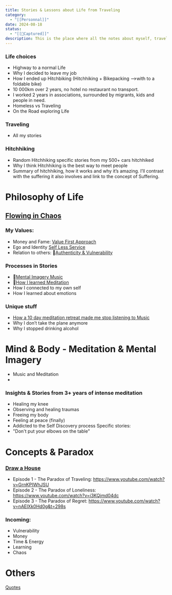 ```yaml
---
title: Stories & Lessons about Life from Traveling
category:
  - "[[Personnal]]"
date: 2024-08-18
status:
  - "[[📝Captured]]"
description: This is the place where all the notes about myself, traveling, life in general will be created from. It'll take me a few months to have something decently organized.
---
```

### Life choices 
- Highway to a normal Life
- Why I decided to leave my job
- How I ended up Hitchbiking (Hitchhiking + Bikepacking -->with to a foldable bike) 
- 10 000km over 2 years, no hotel no restaurant no transport.
- I worked 2 years in associations, surrounded by migrants, kids and people in need. 
- Homeless vs Traveling
- On the Road exploring Life

### Traveling
- All my stories

### Hitchhiking 
- Random Hitchhiking specific stories from my 500+ cars hitchhiked
- Why I think Hitchhiking is the best way to meet people
- Summary of hitchhiking, how it works and why it’s amazing. I’ll contrast with the suffering it also involves and link to the concept of Suffering.

# Philosophy of Life

## [Flowing in Chaos](/notes/flowing-in-chaos)
### My Values:
- Money and Fame: [Value First Approach](/notes/valuevfa) 
- Ego and Identity [Self Less Service](/notes/value-self-less-service)
- Relation to others: 📝[Authenticity & Vulnerability](/notes/authenticity)



### Processes in Stories
- 📝[Mental Imagery Music](mental-imagery)
- 📝[How I learned Meditation](how-i-learned-meditation)
- How I connected to my own self
- How I learned about emotions



### Unique stuff
- [How a 10 day meditation retreat made me stop listening to Music](/notes/how-a-10-day-meditation-retreat-made-me-stop-listening-to-music)
- Why I don’t take the plane anymore
- Why I stopped drinking alcohol

# Mind & Body - Meditation & Mental Imagery
- Music and Meditation
- 

### Insights & Stories from 3+ years of intense meditation
- Healing my knee
- Observing and healing traumas
- Freeing my body
- Feeling at peace (finally)
- Addicted to the Self Discovery process
Specific stories:
- "Don't put your elbows on the table"


# Concepts & Paradox
### [Draw a House](/notes/draw-a-house)
- Episode 1 - The Paradox of Traveling:  https://www.youtube.com/watch?v=GrnKPIWhJSU
- Episode 2 - The Paradox of Loneliness: https://www.youtube.com/watch?v=i3KQjmd04dc
- Episode 3 - The Paradox of Regret: https://www.youtube.com/watch?v=nAElXk0Hd0g&t=298s

### Incoming: 
+ Vulnerability
+ Money
+ Time & Energy
+ Learning 
+ Chaos

# Others

[Quotes](/notes/quotes)